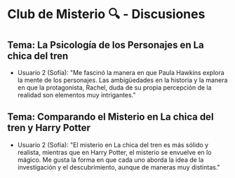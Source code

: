 # Club de Misterio 🔍 - Discusiones

## Tema: La Psicología de los Personajes en La chica del tren

- Usuario 2 (Sofía):
"Me fascinó la manera en que Paula Hawkins explora la mente de los personajes. Las ambigüedades en la historia y la manera en que la protagonista, Rachel, duda de su propia percepción de la realidad son elementos muy intrigantes."


## Tema: Comparando el Misterio en La chica del tren y Harry Potter

- Usuario 2 (Sofía):
"El misterio en La chica del tren es más sólido y realista, mientras que en Harry Potter, el misterio se envuelve en lo mágico. Me gusta la forma en que cada uno aborda la idea de la investigación y el descubrimiento, aunque de maneras muy distintas."
